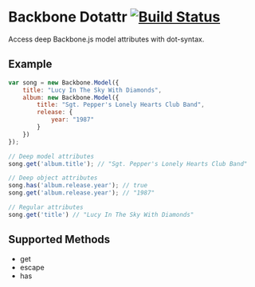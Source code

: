 # Backbone Dotattr [![Build Status](https://secure.travis-ci.org/inf0rmer/backbone-dotattr.png)](http://travis-ci.org/inf0rmer/backbone-dotattr]) #
Access deep Backbone.js model attributes with dot-syntax.

## Example ##
```javascript
var song = new Backbone.Model({
    title: "Lucy In The Sky With Diamonds",
    album: new Backbone.Model({
        title: "Sgt. Pepper's Lonely Hearts Club Band",
        release: {
            year: "1987"
        }
    })
});

// Deep model attributes
song.get('album.title'); // "Sgt. Pepper's Lonely Hearts Club Band"

// Deep object attributes
song.has('album.release.year'); // true
song.get('album.release.year'); // "1987"

// Regular attributes
song.get('title') // "Lucy In The Sky With Diamonds"
```

## Supported Methods ##
- get
- escape
- has
